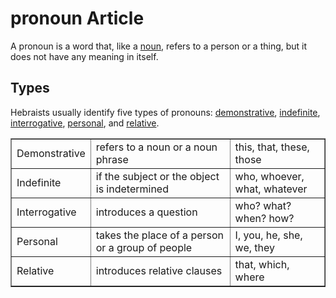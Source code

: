 # pronoun Article
A pronoun is a word that, like a [noun](https://git.door43.org/Door43/en-uhg/src/master/content/noun/02.md), refers to a person or a thing, but it does not have any meaning in itself.

## Types
Hebraists usually identify five types of pronouns: [demonstrative](https://git.door43.org/Door43/en-uhg/src/master/content/pronoun_demonstrative/02.md), [indefinite](https://git.door43.org/Door43/en-uhg/src/master/content/pronoun_indefinite/02.md), [interrogative](https://git.door43.org/Door43/en-uhg/src/master/content/pronoun_interrogative/02.md), [personal](https://git.door43.org/Door43/en-uhg/src/master/content/pronoun_personal/02.md), and [relative](https://git.door43.org/Door43/en-uhg/src/master/content/pronoun_relative/02.md).

<table border="1" class="docutils">
<tr class="row-odd"><td>Demonstrative</td><td>refers to a noun or a noun phrase</td><td>this, that, these, those</td>
</tr>
<tr class="row-even"><td>Indefinite</td><td>if the subject or the object is indetermined</td><td>who, whoever, what, whatever</td>
</tr>
<tr class="row-odd"><td>Interrogative</td><td>introduces a question</td><td>who? what? when? how?</td>
</tr>
<tr class="row-even"><td>Personal</td><td>takes the place of a person or a group of people</td><td>I, you, he, she, we, they</td>
</tr>
<tr class="row-odd"><td>Relative</td><td>introduces relative clauses</td><td>that, which, where</td>
</tr>
</tbody>
</table>
